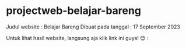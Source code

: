 # projectweb-belajar-bareng
Judul website : Belajar Bareng 
Dibuat pada tanggal : 17 September 2023

Untuk lihat hasil website, langsung aja klik link ini guys! 😊 : 

